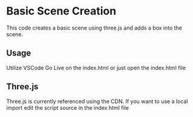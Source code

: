 # Basic Scene Creation
This code creates a basic scene using three.js and adds a box into the scene.

## Usage
Utilize VSCode Go Live on the index.html or just open the index.html file

## Three.js
Three.js is currently referenced using the CDN. If you want to use a local import edit the script source in the index.html file